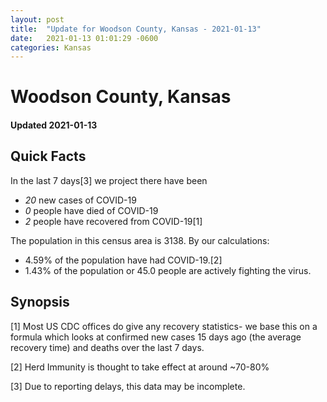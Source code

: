 ```yaml
---
layout: post
title:  "Update for Woodson County, Kansas - 2021-01-13"
date:   2021-01-13 01:01:29 -0600
categories: Kansas
---
```


# Woodson County, Kansas
#### Updated 2021-01-13

## Quick Facts

In the last 7 days[3] we project there have been
- *20* new cases of COVID-19
- *0* people have died of COVID-19
- *2* people have recovered from COVID-19[1]

The population in this census area is 3138. By our calculations:
- 4.59% of the population have had COVID-19.[2]
- 1.43% of the population or 45.0 people are actively fighting the virus.

## Synopsis




[1] Most US CDC offices do give any recovery statistics- we base this on a formula which looks at confirmed new cases
15 days ago (the average recovery time) and deaths over the last 7 days.

[2] Herd Immunity is thought to take effect at around ~70-80%

[3] Due to reporting delays, this data may be incomplete.
 
    